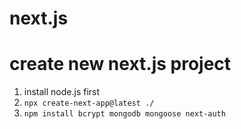 # next.js


# create new next.js project
1. install node.js first 
2. `npx create-next-app@latest ./`
3. `npm install bcrypt mongodb mongoose next-auth`
